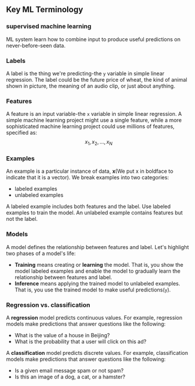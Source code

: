 ## Key ML Terminology
### supervised machine learning
ML system learn how to combine input to produce useful predictions on never-before-seen data.
### Labels
A label is the thing we're predicting-the `y` variable in simple linear regression. The label could be the future price of wheat, the kind of animal shown in picture, the meaning of an audio clip, or just about anything.
### Features
A feature is an input variable-the `x` variable in simple linear regression. A simple machine learning project might use a single feature, while a more sophisticated machine learning project could use millions of features, specified as:
$$x_1,x_2,\ldots,x_N $$
### Examples
An example is a particular instance of data, **x**(We put x in boldface to indicate that it is a vector). We break examples into two categories:
* labeled examples
* unlabeled examples 

A labeled example includes both features and the label. Use labeled examples to train the model. An unlabeled example contains features but not the label.
### Models
A model defines the relationship between features and label. Let's highlight two phases of a model's life:
- **Training** means creating or **learning** the model. That is, you show the model labeled examples and enable the model to gradually learn the relationship between features and label.
- **Inference** means applying the trained model to unlabeled examples. That is, you use the trained model to make useful predictions(`y`). 
### Regression vs. classification
A **regression** model predicts continuous values. For example, regression models make predictions that answer questions like the following:
- What is the value of a house in Beijing?
- What is the probability that a user will click on this ad?

A **classification** model predicts discrete values. For example, classification models make predictions that answer questions like the following:
- Is a given email message spam or not spam?
- Is this an image of a dog, a cat, or a hamster?